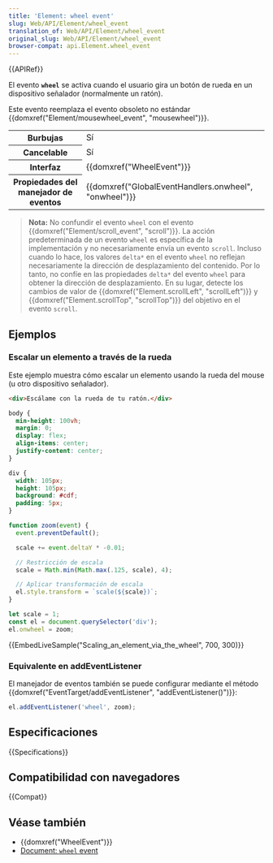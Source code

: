 ```yaml
---
title: 'Element: wheel event'
slug: Web/API/Element/wheel_event
translation_of: Web/API/Element/wheel_event
original_slug: Web/API/Element/wheel_event
browser-compat: api.Element.wheel_event
---
```

{{APIRef}}

El evento **`wheel`** se activa cuando el usuario gira un botón de rueda en un dispositivo señalador (normalmente un ratón).

Este evento reemplaza el evento obsoleto no estándar {{domxref("Element/mousewheel_event", "mousewheel")}}.

<table class="properties">
  <tbody>
    <tr>
      <th>Burbujas</th>
      <td>Sí</td>
    </tr>
    <tr>
      <th>Cancelable</th>
      <td>Sí</td>
    </tr>
    <tr>
      <th>Interfaz</th>
      <td>{{domxref("WheelEvent")}}</td>
    </tr>
    <tr>
      <th>Propiedades del manejador de eventos</th>
      <td>
        {{domxref("GlobalEventHandlers.onwheel", "onwheel")}}
      </td>
    </tr>
  </tbody>
</table>

> **Nota:** No confundir el evento `wheel` con el evento {{domxref("Element/scroll_event", "scroll")}}. La acción predeterminada de un evento `wheel` es específica de la implementación y no necesariamente envía un evento `scroll`. Incluso cuando lo hace, los valores `delta*` en el evento `wheel` no reflejan necesariamente la dirección de desplazamiento del contenido. Por lo tanto, no confíe en las propiedades `delta*` del evento `wheel` para obtener la dirección de desplazamiento. En su lugar, detecte los cambios de valor de {{domxref("Element.scrollLeft", "scrollLeft")}} y {{domxref("Element.scrollTop", "scrollTop")}} del objetivo en el evento `scroll`.

## Ejemplos

### Escalar un elemento a través de la rueda

Este ejemplo muestra cómo escalar un elemento usando la rueda del mouse (u otro dispositivo señalador).

```html
<div>Escálame con la rueda de tu ratón.</div>
```

```css
body {
  min-height: 100vh;
  margin: 0;
  display: flex;
  align-items: center;
  justify-content: center;
}

div {
  width: 105px;
  height: 105px;
  background: #cdf;
  padding: 5px;
}
```

```js
function zoom(event) {
  event.preventDefault();

  scale += event.deltaY * -0.01;

  // Restricción de escala
  scale = Math.min(Math.max(.125, scale), 4);

  // Aplicar transformación de escala
  el.style.transform = `scale(${scale})`;
}

let scale = 1;
const el = document.querySelector('div');
el.onwheel = zoom;
```

{{EmbedLiveSample("Scaling_an_element_via_the_wheel", 700, 300)}}

### Equivalente en addEventListener

El manejador de eventos también se puede configurar mediante el método {{domxref("EventTarget/addEventListener", "addEventListener()")}}:

```js
el.addEventListener('wheel', zoom);
```

## Especificaciones

{{Specifications}}

## Compatibilidad con navegadores

{{Compat}}

## Véase también

- {{domxref("WheelEvent")}}
- [Document: `wheel` event](/es/docs/Web/API/Document/wheel_event)

